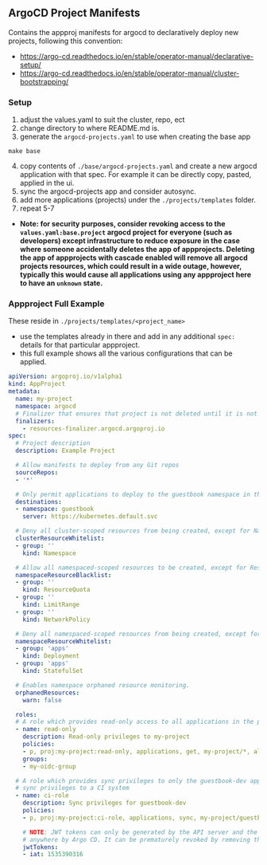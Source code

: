 ## ArgoCD Project Manifests
Contains the appproj manifests for argocd to declaratively deploy new projects, following this convention:
* https://argo-cd.readthedocs.io/en/stable/operator-manual/declarative-setup/
* https://argo-cd.readthedocs.io/en/stable/operator-manual/cluster-bootstrapping/


### Setup
1. adjust the values.yaml to suit the cluster, repo, ect
2. change directory to where README.md is.
3. generate the `argocd-projects.yaml` to use when creating the base app
``` shell
make base
```
4. copy contents of `./base/argocd-projects.yaml` and create a new argocd application with that spec. For example it can be directly copy, pasted, applied in the ui.
5. sync the argocd-projects app and consider autosync.
6. add more applications (projects) under the `./projects/templates` folder.
7. repeat 5-7

* **Note: for security purposes, consider revoking access to the `values.yaml:base.project` argocd project for everyone (such as developers) except infrastructure to reduce exposure in the case where someone accidentally deletes the app of appprojects. Deleting the app of appprojects with cascade enabled will remove all argocd projects resources, which could result in a wide outage, however, typically this would cause all applications using any appproject here to have an `unknown` state.**

### Appproject Full Example
These reside in `./projects/templates/<project_name>`
* use the templates already in there and add in any additional `spec:` details for that particular appproject.
* this full example shows all the various configurations that can be applied.
``` yaml
apiVersion: argoproj.io/v1alpha1
kind: AppProject
metadata:
  name: my-project
  namespace: argocd
  # Finalizer that ensures that project is not deleted until it is not referenced by any application
  finalizers:
    - resources-finalizer.argocd.argoproj.io
spec:
  # Project description
  description: Example Project

  # Allow manifests to deploy from any Git repos
  sourceRepos:
  - '*'

  # Only permit applications to deploy to the guestbook namespace in the same cluster
  destinations:
  - namespace: guestbook
    server: https://kubernetes.default.svc

  # Deny all cluster-scoped resources from being created, except for Namespace
  clusterResourceWhitelist:
  - group: ''
    kind: Namespace

  # Allow all namespaced-scoped resources to be created, except for ResourceQuota, LimitRange, NetworkPolicy
  namespaceResourceBlacklist:
  - group: ''
    kind: ResourceQuota
  - group: ''
    kind: LimitRange
  - group: ''
    kind: NetworkPolicy

  # Deny all namespaced-scoped resources from being created, except for Deployment and StatefulSet
  namespaceResourceWhitelist:
  - group: 'apps'
    kind: Deployment
  - group: 'apps'
    kind: StatefulSet

  # Enables namespace orphaned resource monitoring.
  orphanedResources:
    warn: false

  roles:
  # A role which provides read-only access to all applications in the project
  - name: read-only
    description: Read-only privileges to my-project
    policies:
    - p, proj:my-project:read-only, applications, get, my-project/*, allow
    groups:
    - my-oidc-group

  # A role which provides sync privileges to only the guestbook-dev application, e.g. to provide
  # sync privileges to a CI system
  - name: ci-role
    description: Sync privileges for guestbook-dev
    policies:
    - p, proj:my-project:ci-role, applications, sync, my-project/guestbook-dev, allow

    # NOTE: JWT tokens can only be generated by the API server and the token is not persisted
    # anywhere by Argo CD. It can be prematurely revoked by removing the entry from this list.
    jwtTokens:
    - iat: 1535390316
```
